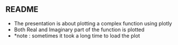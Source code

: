 ## README
- The presentation is about plotting a complex function using plotly
- Both Real and Imaginary part of the function is plotted
- *note : sometimes it took a long time to load the plot
